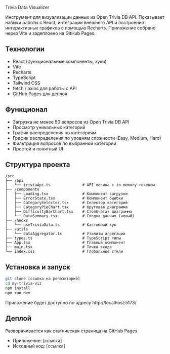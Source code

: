 Trivia Data Visualizer

Инструмент для визуализации данных из Open Trivia DB API. Показывает навыки работы с React, интеграции внешнего API и построения интерактивных графиков с помощью Recharts. Приложение собрано через Vite и задеплоено на GitHub Pages.

## Технологии
* React (функциональные компоненты, хуки)
* Vite
* Recharts
* TypeScript
* Tailwind CSS
* fetch / axios для работы с API
* GitHub Pages для деплоя

## Функционал

* Загрузка не менее 50 вопросов из Open Trivia DB API
* Просмотр уникальных категорий
* График распределения по категориям
* График распределения по уровням сложности (Easy, Medium, Hard)
* Фильтрация вопросов по выбранной категории
* Простой и понятный UI

## Структура проекта

```
/src
├── /api
│   └── triviaApi.ts              # API логика с in-memory токеном
├── /components
│   ├── Loading.tsx               # Компонент загрузки
│   ├── ErrorState.tsx            # Компонент ошибки
│   ├── CategorySelector.tsx      # Селектор категорий
│   ├── CategoryPieChart.tsx      # Круговая диаграмма
│   ├── DifficultyBarChart.tsx    # Столбчатая диаграмма
│   └── DataSummary.tsx           # Сводка данных (новый)
├── /hooks
│   └── useTriviaData.ts          # Кастомный хук
├── /utils
│   └── dataAggregator.ts         # Утилиты агрегации
├── types.ts                      # TypeScript типы
├── App.tsx                       # Главный компонент
├── main.tsx                      # Точка входа
└── index.css                     # Глобальные стили
```

## Установка и запуск

```bash
git clone [ссылка на репозиторий]
cd my-trivia-viz
npm install
npm run dev
```

Приложение будет доступно по адресу http://localhost:5173/

## Деплой

Разворачивается как статическая страница на GitHub Pages.

* Приложение: [ссылка]
* Исходный код: [ссылка]

